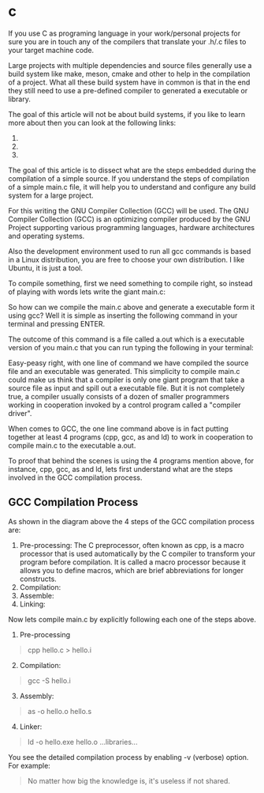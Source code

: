 # c

If you use C as programing language in your work/personal projects for sure you are  in touch any of the compilers that translate your .h/.c files to your target machine code.

Large projects with multiple dependencies and source files generally use a build system like make, meson, cmake and other to help in the compilation of a project. What all these build system have in common is that in the end they still need to use a pre-defined compiler to generated a executable or library.

The goal of this article will not be about build systems, if you like to learn more about then you can look at the following links:

1. 
2.
3.

The goal of this article is to dissect what are the steps embedded during the compilation of a simple source. If you understand the steps of compilation of a simple main.c file, it will help you to understand and configure any build system for a large project.

For this writing the GNU Compiler Collection (GCC) will be used. The GNU Compiler Collection (GCC) is an optimizing compiler produced by the GNU Project supporting various programming languages, hardware architectures and operating systems.

Also the development environment used to run all gcc commands is based in a Linux distribution, you are free to choose your own distribution. I like Ubuntu, it is just a tool.

To compile something, first we need something to compile right, so instead of playing with words lets write the giant main.c: 



So how can we compile the main.c above and generate a executable form it using gcc? Well it is simple as inserting the following command in your terminal and pressing ENTER.

The outcome of this command is a file called a.out which is a executable version of you main.c that you can run typing the following in your terminal:



Easy-peasy right, with one line of command we have compiled the source file and an executable was generated. This simplicity to compile main.c could make us think that a compiler is only one giant program that take a source file as input and spill out a executable file. But it is not completely true, a compiler usually consists of a dozen of smaller programmers working in cooperation invoked by a control program called a "compiler driver".

When comes to GCC, the one line command above is in fact putting together at least 4  programs (cpp, gcc, as and ld) to work in cooperation to compile main.c to the executable a.out.

To proof that behind the scenes is using the 4 programs mention above, for instance, cpp, gcc, as and ld, lets first understand what are the steps involved in the GCC compilation process.


## GCC Compilation Process

As shown in the diagram above the 4 steps of the GCC compilation process are:

1. Pre-processing: The C preprocessor, often known as cpp, is a macro processor that is used automatically by the C compiler to transform your program before compilation. It is called a macro processor because it allows you to define macros, which are brief abbreviations for longer constructs.
2. Compilation:
3. Assemble:
4. Linking:

Now lets compile main.c by explicitly following each one of the steps above.

1. Pre-processing
> cpp hello.c > hello.i
2. Compilation:
> gcc -S hello.i
3. Assembly:
> as -o hello.o hello.s
4. Linker:
> ld -o hello.exe hello.o ...libraries...


You see the detailed compilation process by enabling -v (verbose) option. For example:





> No matter how big the knowledge is, it's useless if not shared.
